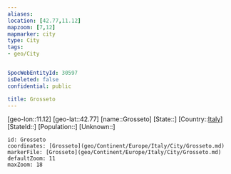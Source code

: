 ```yaml
---
aliases: 
location: [42.77,11.12]
mapzoom: [7,12] 
mapmarker: city 
type: City
tags:
- geo/City


SpocWebEntityId: 30597
isDeleted: false
confidential: public

title: Grosseto
---
```

[geo-lon::11.12]
[geo-lat::42.77]
[name::Grosseto]
[State::]
[Country::[Italy](geo/Continent/Europe/Italy.md)]
[StateId::]
[Population::]
[Unknown::]


```leaflet
id: Grosseto
coordinates: [Grosseto](geo/Continent/Europe/Italy/City/Grosseto.md)
markerFile: [Grosseto](geo/Continent/Europe/Italy/City/Grosseto.md)
defaultZoom: 11 
maxZoom: 18
```


